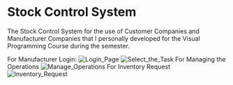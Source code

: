 # Stock Control System
The Stock Control System for the use of Customer Companies and Manufacturer Companies that I personally developed for the Visual Programming Course during the semester.

For Manufacturer Login:
![Login_Page](https://github.com/ilaydagulasar/Visual-Programming-Midterm-Project/assets/119593384/5746022e-77a1-4744-8e3e-182d112c85f3)
![Select_the_Task](https://github.com/ilaydagulasar/Visual-Programming-Midterm-Project/assets/119593384/f6fbc0a7-1eba-485e-99c3-99370701befa)
For Managing the Operations
![Manage_Operations](https://github.com/ilaydagulasar/Visual-Programming-Midterm-Project/assets/119593384/9899d367-453d-43bc-9d77-27e2fcd90102)
For Inventory Request
![Inventory_Request](https://github.com/ilaydagulasar/Visual-Programming-Midterm-Project/assets/119593384/08e4b970-2cfc-4afd-8a27-f605c4472322)
